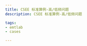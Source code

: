 ```yaml
---
title: CSEE 标准算例-高/低频问题
description: CSEE 标准算例-高/低频问题

tags:
- emtlab
- cases

---
```


<!-- import DocCardList from '@theme/DocCardList';

<DocCardList /> -->